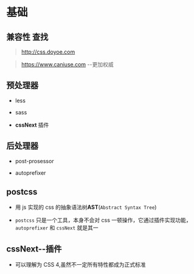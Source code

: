 # 基础

## 兼容性 查找

> <http://css.doyoe.com>

> <https://www.caniuse.com>
--更加权威

## 预处理器

- less

- sass

- **cssNext** 插件

## 后处理器

- post-prosessor

- autoprefixer

## postcss

- 用 js 实现的 css 的抽象语法树**AST**(`Abstract Syntax Tree`)

- `postcss` 只是一个工具，本身不会对 css 一顿操作，它通过插件实现功能，`autoprefixer` 和 `cssNext` 就是其一

## cssNext--插件

- 可以理解为 CSS 4,虽然不一定所有特性都成为正式标准
